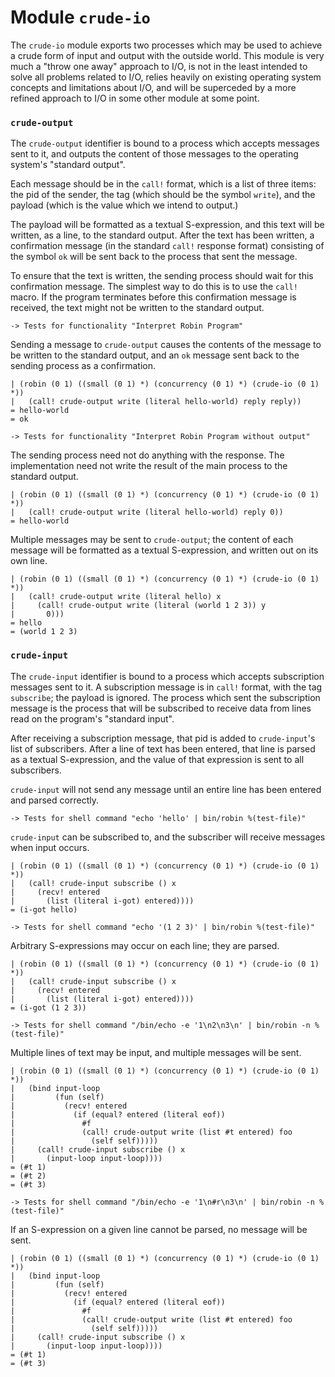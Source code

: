 Module `crude-io`
=================

The `crude-io` module exports two processes which may be used to achieve
a crude form of input and output with the outside world.  This module is
very much a "throw one away" approach to I/O, is not in the least intended
to solve all problems related to I/O, relies heavily on existing operating
system concepts and limitations about I/O, and will be superceded by a
more refined approach to I/O in some other module at some point.

### `crude-output` ###

The `crude-output` identifier is bound to a process which accepts messages
sent to it, and outputs the content of those messages to the operating
system's "standard output".

Each message should be in the `call!` format, which is a list of three items:
the pid of the sender, the tag (which should be the symbol `write`), and
the payload (which is the value which we intend to output.)

The payload will be formatted as a textual S-expression, and this text will
be written, as a line, to the standard output.  After the text has been
written, a confirmation message (in the standard `call!` response format)
consisting of the symbol `ok` will be sent back to the process that sent
the message.

To ensure that the text is written, the sending process should wait for
this confirmation message.  The simplest way to do this is to use the
`call!` macro.  If the program terminates before this confirmation message
is received, the text might not be written to the standard output.

    -> Tests for functionality "Interpret Robin Program"

Sending a message to `crude-output` causes the contents of the message to
be written to the standard output, and an `ok` message sent back to the
sending process as a confirmation.

    | (robin (0 1) ((small (0 1) *) (concurrency (0 1) *) (crude-io (0 1) *))
    |   (call! crude-output write (literal hello-world) reply reply))
    = hello-world
    = ok

    -> Tests for functionality "Interpret Robin Program without output"

The sending process need not do anything with the response.  The
implementation need not write the result of the main process to the
standard output.

    | (robin (0 1) ((small (0 1) *) (concurrency (0 1) *) (crude-io (0 1) *))
    |   (call! crude-output write (literal hello-world) reply 0))
    = hello-world

Multiple messages may be sent to `crude-output`; the content of each
message will be formatted as a textual S-expression, and written out on
its own line.

    | (robin (0 1) ((small (0 1) *) (concurrency (0 1) *) (crude-io (0 1) *))
    |   (call! crude-output write (literal hello) x
    |     (call! crude-output write (literal (world 1 2 3)) y
    |       0)))
    = hello
    = (world 1 2 3)

### `crude-input` ###

The `crude-input` identifier is bound to a process which accepts
subscription messages sent to it.  A subscription message is in `call!`
format, with the tag `subscribe`; the payload is ignored.  The process
which sent the subscription message is the process that will be
subscribed to receive data from lines read on the program's "standard
input".

After receiving a subscription message, that pid is added to `crude-input`'s
list of subscribers.  After a line of text has been entered, that line is
parsed as a textual S-expression, and the value of that expression is sent
to all subscribers.

`crude-input` will not send any message until an entire line has been
entered and parsed correctly.

    -> Tests for shell command "echo 'hello' | bin/robin %(test-file)"

`crude-input` can be subscribed to, and the subscriber will receive
messages when input occurs.

    | (robin (0 1) ((small (0 1) *) (concurrency (0 1) *) (crude-io (0 1) *))
    |   (call! crude-input subscribe () x
    |     (recv! entered
    |       (list (literal i-got) entered))))
    = (i-got hello)

    -> Tests for shell command "echo '(1 2 3)' | bin/robin %(test-file)"

Arbitrary S-expressions may occur on each line; they are parsed.

    | (robin (0 1) ((small (0 1) *) (concurrency (0 1) *) (crude-io (0 1) *))
    |   (call! crude-input subscribe () x
    |     (recv! entered
    |       (list (literal i-got) entered))))
    = (i-got (1 2 3))

    -> Tests for shell command "/bin/echo -e '1\n2\n3\n' | bin/robin -n %(test-file)"

Multiple lines of text may be input, and multiple messages will be sent.

    | (robin (0 1) ((small (0 1) *) (concurrency (0 1) *) (crude-io (0 1) *))
    |   (bind input-loop
    |         (fun (self)
    |           (recv! entered
    |             (if (equal? entered (literal eof))
    |               #f
    |               (call! crude-output write (list #t entered) foo
    |                 (self self)))))
    |     (call! crude-input subscribe () x
    |       (input-loop input-loop))))
    = (#t 1)
    = (#t 2)
    = (#t 3)

    -> Tests for shell command "/bin/echo -e '1\n#r\n3\n' | bin/robin -n %(test-file)"

If an S-expression on a given line cannot be parsed, no message will be
sent.

    | (robin (0 1) ((small (0 1) *) (concurrency (0 1) *) (crude-io (0 1) *))
    |   (bind input-loop
    |         (fun (self)
    |           (recv! entered
    |             (if (equal? entered (literal eof))
    |               #f
    |               (call! crude-output write (list #t entered) foo
    |                 (self self)))))
    |     (call! crude-input subscribe () x
    |       (input-loop input-loop))))
    = (#t 1)
    = (#t 3)
